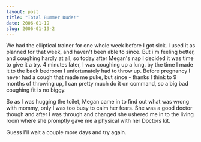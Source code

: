 ```yaml
---
layout: post
title: "Total Bummer Dude!"
date: 2006-01-19
slug: 2006-01-19-2
---
```


We had the elliptical trainer for one whole week before I got sick.  I used it as planned for that week, and haven&apos;t been able to since.  But i&apos;m feeling better, and coughing hardly at all, so today after Megan&apos;s nap I decided it was time to give it a try. 4 minutes later, I was coughing up a lung.  by the time I made it to the back bedroom I unfortunately had to throw up.  Before pregnancy I never had a cough that made me puke, but since - thanks I think to 9 months of throwing up, I can pretty much do it on command, so a big bad coughing fit is no biggy.  

So as I was hugging the toilet, Megan came in to find out what was wrong with mommy, only I was too busy to calm her fears.  She was a good doctor though and after I was through and changed she ushered me in to the living room where she promptly gave me a physical with her Doctors kit.

Guess I&apos;ll wait a couple more days and try again.
